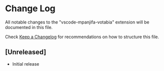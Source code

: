 # Change Log
All notable changes to the "vscode-mpanjifa-votabia" extension will be documented in this file.

Check [Keep a Changelog](http://keepachangelog.com/) for recommendations on how to structure this file.

## [Unreleased]
- Initial release